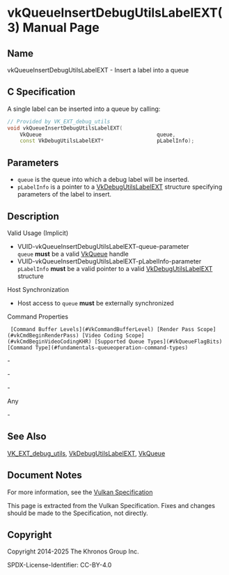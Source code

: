 # vkQueueInsertDebugUtilsLabelEXT(3) Manual Page

## Name

vkQueueInsertDebugUtilsLabelEXT - Insert a label into a queue



## [](#_c_specification)C Specification

A single label can be inserted into a queue by calling:

```c++
// Provided by VK_EXT_debug_utils
void vkQueueInsertDebugUtilsLabelEXT(
    VkQueue                                     queue,
    const VkDebugUtilsLabelEXT*                 pLabelInfo);
```

## [](#_parameters)Parameters

- `queue` is the queue into which a debug label will be inserted.
- `pLabelInfo` is a pointer to a [VkDebugUtilsLabelEXT](https://registry.khronos.org/vulkan/specs/latest/man/html/VkDebugUtilsLabelEXT.html) structure specifying parameters of the label to insert.

## [](#_description)Description

Valid Usage (Implicit)

- [](#VUID-vkQueueInsertDebugUtilsLabelEXT-queue-parameter)VUID-vkQueueInsertDebugUtilsLabelEXT-queue-parameter  
  `queue` **must** be a valid [VkQueue](https://registry.khronos.org/vulkan/specs/latest/man/html/VkQueue.html) handle
- [](#VUID-vkQueueInsertDebugUtilsLabelEXT-pLabelInfo-parameter)VUID-vkQueueInsertDebugUtilsLabelEXT-pLabelInfo-parameter  
  `pLabelInfo` **must** be a valid pointer to a valid [VkDebugUtilsLabelEXT](https://registry.khronos.org/vulkan/specs/latest/man/html/VkDebugUtilsLabelEXT.html) structure

Host Synchronization

- Host access to `queue` **must** be externally synchronized

Command Properties

     [Command Buffer Levels](#VkCommandBufferLevel) [Render Pass Scope](#vkCmdBeginRenderPass) [Video Coding Scope](#vkCmdBeginVideoCodingKHR) [Supported Queue Types](#VkQueueFlagBits) [Command Type](#fundamentals-queueoperation-command-types)

\-

\-

\-

Any

\-

## [](#_see_also)See Also

[VK\_EXT\_debug\_utils](https://registry.khronos.org/vulkan/specs/latest/man/html/VK_EXT_debug_utils.html), [VkDebugUtilsLabelEXT](https://registry.khronos.org/vulkan/specs/latest/man/html/VkDebugUtilsLabelEXT.html), [VkQueue](https://registry.khronos.org/vulkan/specs/latest/man/html/VkQueue.html)

## [](#_document_notes)Document Notes

For more information, see the [Vulkan Specification](https://registry.khronos.org/vulkan/specs/latest/html/vkspec.html#vkQueueInsertDebugUtilsLabelEXT)

This page is extracted from the Vulkan Specification. Fixes and changes should be made to the Specification, not directly.

## [](#_copyright)Copyright

Copyright 2014-2025 The Khronos Group Inc.

SPDX-License-Identifier: CC-BY-4.0